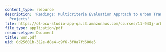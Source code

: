 ```yaml
---
content_type: resource
description: 'Readings: Multicriteria Evaluation Approach to urban Transportation
  Projects'
file: https://ol-ocw-studio-app-qa.s3.amazonaws.com/courses/11-943j-urban-transportation-land-use-and-the-environment-spring-2002/0d25601b312ed8a4c9f63f0a7fd600e5_won.pdf
file_type: application/pdf
resourcetype: Document
title: won.pdf
uid: 0d25601b-312e-d8a4-c9f6-3f0a7fd600e5
---
```

